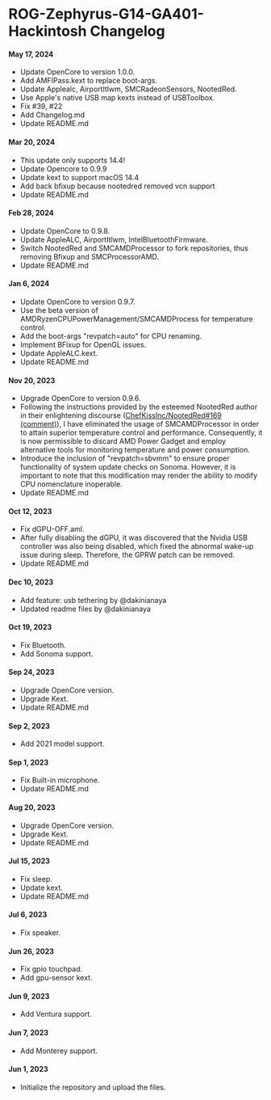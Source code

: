 ROG-Zephyrus-G14-GA401-Hackintosh Changelog
==================
#### May 17, 2024

- Update OpenCore to version 1.0.0.
- Add AMFIPass.kext to replace boot-args.
- Update Applealc, AirportItlwm, SMCRadeonSensors, NootedRed.
- Use Apple's native USB map kexts instead of USBToolbox.
- Fix #39, #22
- Add Changelog.md
- Update README.md

#### Mar 20, 2024

- This update only supports 14.4! 
- Update Opencore to 0.9.9 
- Update kext to support macOS 14.4 
- Add back bfixup because nootedred removed vcn support 
- Update README.md

#### Feb 28, 2024
- Update OpenCore to 0.9.8. 
- Update AppleALC, AirportItlwm, IntelBluetoothFirmware. 
- Switch NootedRed and SMCAMDProcessor to fork repositories, thus removing Bfixup and SMCProcessorAMD. 
- Update README.md

#### Jan 6, 2024

- Update OpenCore to version 0.9.7. 
- Use the beta version of AMDRyzenCPUPowerManagement/SMCAMDProcess for temperature control. 
- Add the boot-args "revpatch=auto" for CPU renaming. 
- Implement BFixup for OpenGL issues. 
- Update AppleALC.kext. 
- Update README.md

#### Nov 20, 2023
- Upgrade OpenCore to version 0.9.6. 
- Following the instructions provided by the esteemed NootedRed author in their enlightening discourse ([ChefKissInc/NootedRed#169 (comment)](https://github.com/ChefKissInc/NootedRed/discussions/169#discussioncomment-6976247)), I have eliminated the usage of SMCAMDProcessor in order to attain superior temperature control and performance. Consequently, it is now permissible to discard AMD Power Gadget and employ alternative tools for monitoring temperature and power consumption. 
- Introduce the inclusion of "revpatch=sbvmm" to ensure proper functionality of system update checks on Sonoma. However, it is important to note that this modification may render the ability to modify CPU nomenclature inoperable.
- Update README.md

#### Oct 12, 2023

- Fix dGPU-OFF.aml.
- After fully disabling the dGPU, it was discovered that the Nvidia USB controller was also being disabled, which fixed the abnormal wake-up issue during sleep. Therefore, the GPRW patch can be removed.
- Update README.md

#### Dec 10, 2023

- Add feature: usb tethering by @dakinianaya
- Updated readme files by @dakinianaya

#### Oct 19, 2023

- Fix Bluetooth.
- Add Sonoma support.

#### Sep 24, 2023

- Upgrade OpenCore version.
- Upgrade Kext.
- Update README.md

#### Sep 2, 2023

- Add 2021 model support.

#### Sep 1, 2023

- Fix Built-in microphone.
- Update README.md

#### Aug 20, 2023

- Upgrade OpenCore version.
- Upgrade Kext.
- Update README.md

#### Jul 15, 2023

- Fix sleep.
- Update kext.
- Update README.md

#### Jul 6, 2023

- Fix speaker.

#### Jun 26, 2023

- Fix gpio touchpad.
- Add gpu-sensor kext.

#### Jun 9, 2023

- Add Ventura support.

#### Jun 7, 2023

- Add Monterey support.

#### Jun 1, 2023

- Initialize the repository and upload the files.
